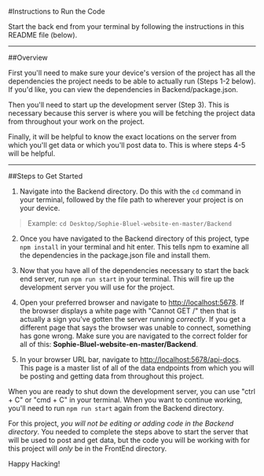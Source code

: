 #Instructions to Run the Code

Start the back end from your terminal by following the instructions in this README file (below).

---

##Overview

First you'll need to make sure your device's version of the project has all the dependencies the project needs to be able to actually run (Steps 1-2 below). If you'd like, you can view the dependencies in Backend/package.json.

Then you'll need to start up the development server (Step 3). This is necessary because this server is where you will be fetching the project data from throughout your work on the project.

Finally, it will be helpful to know the exact locations on the server from which you'll get data or which you'll post data to. This is where steps 4-5 will be helpful.

---

##Steps to Get Started

1. Navigate into the Backend directory. Do this with the `cd` command in your terminal, followed by the file path to wherever your project is on your device.

> Example: `cd Desktop/Sophie-Bluel-website-en-master/Backend`

2. Once you have navigated to the Backend directory of this project, type `npm install` in your terminal and hit enter. This tells npm to examine all the dependencies in the package.json file and install them.

3. Now that you have all of the dependencies necessary to start the back end server, run `npm run start` in your terminal. This will fire up the development server you will use for the project.

4. Open your preferred browser and navigate to [http://localhost:5678](http://localhost:5678). If the browser displays a white page with "Cannot GET /" then that is actually a sign you've gotten the server running _correctly_. If you get a different page that says the browser was unable to connect, something has gone wrong. Make sure you are navigated to the correct folder for all of this: **Sophie-Bluel-website-en-master/Backend**.

5. In your browser URL bar, navigate to [http://localhost:5678/api-docs](http://localhost:5678/api-docs). This page is a master list of all of the data endpoints from which you will be posting and getting data from throughout this project.

When you are ready to shut down the development server, you can use "ctrl + C" or "cmd + C" in your terminal. When you want to continue working, you'll need to run `npm run start` again from the Backend directory.

For this project, _you will not be editing or adding code in the Backend directory_. You needed to complete the steps above to start the server that will be used to post and get data, but the code you will be working with for this project will _only_ be in the FrontEnd directory.

Happy Hacking!
